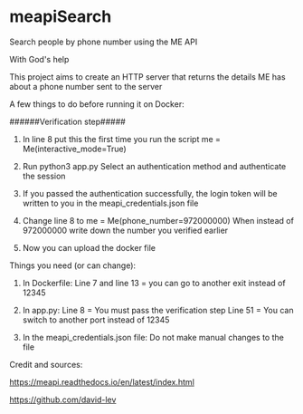 # meapiSearch
Search people by phone number using the ME API

With God's help

This project aims to create an HTTP server that returns the details ME has about a phone number sent to the server

A few things to do before running it on Docker:

######Verification step##### 

1) In line 8 put this the first time you run the script
me = Me(interactive_mode=True)

2) Run python3 app.py
Select an authentication method and authenticate the session

3) If you passed the authentication successfully, the login token will be written to you in the meapi_credentials.json file

4) Change line 8 to
me = Me(phone_number=972000000)
When instead of 972000000 write down the number you verified earlier

5) Now you can upload the docker file


Things you need (or can change):

1) In Dockerfile:
Line 7 and line 13 = you can go to another exit instead of 12345

2) In app.py:
Line 8 = You must pass the verification step
Line 51 = You can switch to another port instead of 12345

3) In the meapi_credentials.json file:
Do not make manual changes to the file


Credit and sources:

https://meapi.readthedocs.io/en/latest/index.html

https://github.com/david-lev